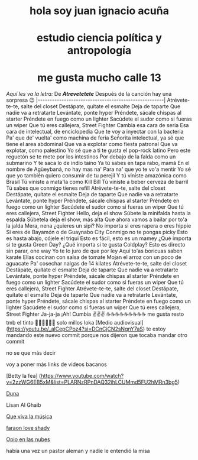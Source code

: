  # <h1 align="center">hola soy juan ignacio acuña</h1>
# <h1 align="center"> estudio ciencia política y antropología</h1>
## <h1 align="center"> **me gusta mucho calle 13**</h1>
 *Aquí les va la letra:*
 De ***Atrevetetete***
 Después de la canción hay una sorpresa 😉
|-----------------------------------------------------|
Atrévete-te-te, salte del closet 
Destápate, quítate el esmalte
Deja de taparte
Que nadie va a retratarte
Levántate, ponte hyper
Préndete, sácale chispas al starter
Préndete en fuego como un lighter
Sacúdete el sudor como si fueras un wiper
Que tú eres callejera, Street Fighter
Cambia esa cara de seria
Esa cara de intelectual, de enciclopedia
Que te voy a inyectar con la bacteria
Pa' que de' vuelta' como machina de feria
Señorita intelectual, ya sé que tiene el area abdominal
Que va a explotar como fiesta patronal
Que va explotar, como palestino
Yo sé que a ti te gusta el pop-rock latino
Pero este reguetón se te mete por los intestinos
Por debajo de la falda como un submarino
Y te saca lo de indio taíno
Ya tú sabes en tapa rabo, mamá
En el nombre de Agüeybaná, no hay mas na'
Para na' que yo te vo'a mentir
Yo sé que yo también quiero consumir de tu perejil
Y tú viniste amazónica como Brasil
Tú viniste a mata'la como Kill Bill
Tú viniste a beber cerveza de barril
Tú sabes que conmigo tienes refill
Atrévete-te-te, salte del closet
Destápate, quítate el esmalte
Deja de taparte
Que nadie va a retratarte
Levántate, ponte hyper
Préndete, sácale chispas al starter
Préndete en fuego como un lighter
Sacúdete el sudor como si fueras un wiper
Que tú eres callejera, Street Fighter
Hello, deja el show
Súbete la minifalda hasta la espalda
Súbetela deja el show, más alta
Que ahora vamos a bailar por to'a la jalda
Mera, nena ¿quieres un sipi?
No importa si eres rapera o eres hippie
Si eres de Bayamón o de Guaynabo City
Conmigo no te pongas picky
Esto es hasta abajo, cójele el triqui
Esto es fácil, esto es un mamey
¿Qué importa si te gusta Green Day?
¿Qué importa si te gusta Coldplay?
Esto es directo sin parar, one way
Yo te lo juro de que por ley
Aquí to'as boricuas saben karate
Ellas cocinan con salsa de tomate
Mojan el arroz con un poco de aguacate
Pa' cosechar nalgas de 14 kilates
Atrévete-te-te, salte del closet
Destápate, quítate el esmalte
Deja de taparte
Que nadie va a retratarte
Levántate, ponte hyper
Préndete, sácale chispas al starter
Préndete en fuego como un lighter
Sacúdete el sudor como si fueras un wiper
Que tú eres callejera, Street Fighter
Atrévete-te-te, salte del closet
Destápate, quítate el esmalte
Deja de taparte
Que nadie va a retratarte
Levántate, ponte hyper
Préndete, sácale chispas al starter
Préndete en fuego como un lighter
Sacúdete el sudor como si fueras un wiper
Que tú eres callejera, Street Fighter
Ja-ja-ja
¡Ah!
Cumbia
✌️✌️✌️
☕☕☕☕☕☕☕☕☕
me gusta resto tmb el tinto
💙🤍💙🤍💙🤍
solo millos loka
[Medio audiovisual] (https://youtu.be/_alCepCPoz4?si=DCnCjCN2sNgnY7aS)
te estoy mandando este nuevo commit porque nos dijeron que tocaba mandar otro commit

no se que más decir

voy a poner más links de videos bacanos

[Betty la fea] (https://www.youtube.com/watch?v=2zzWG6EB5xM&list=PLARNzRPnDAQ32ihLCUMmd5FU2hMRn3bg5)

[Duna](https://www.youtube.com/watch?v=rNl_KeBcK-M)

Lisan Al Ghaib

[Que viva la música](https://www.youtube.com/watch?v=44cV5iCZA4o)

[faraon love shady](https://www.google.com/search?gs_ssp=eJzj4tVP1zc0TMuNLzZKKzY3YPTiTkssSszPU8jJL0sFAHsUCPk&q=faraon+love&oq=faraon+l&gs_lcrp=EgZjaHJvbWUqBwgBEC4YgAQyCggAEAAY4wIYgAQyBwgBEC4YgAQyBggCEEUYOTIHCAMQABiABDIHCAQQABiABDIHCAUQABiABDIHCAYQABiABDIHCAcQABiABDIHCAgQABiABDIHCAkQABiABNIBCTc2MjY0ajBqNKgCALACAA&sourceid=chrome&ie=UTF-8)

[Opio en las nubes](https://www.youtube.com/watch?v=bNHFmvUw9Bw)

había una vez un pastor aleman
y nadie le entendió la misa